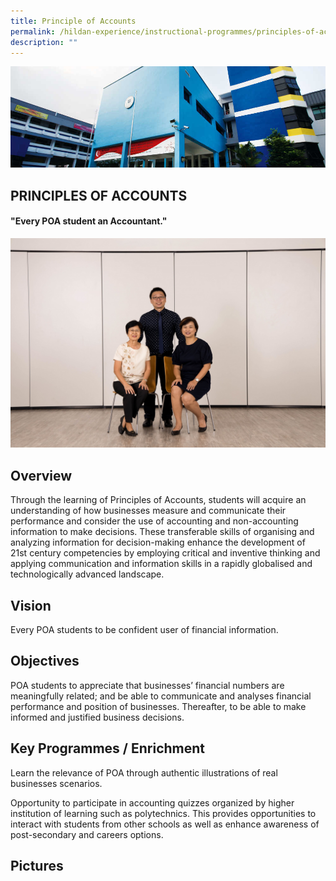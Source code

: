 ```yaml
---
title: Principle of Accounts
permalink: /hildan-experience/instructional-programmes/principles-of-accounts/
description: ""
---
```

![](/images/Instructional%20Programmes/POA%20Banner.jpg)


PRINCIPLES OF ACCOUNTS
----------------------

#### "Every POA student an Accountant."


![](/images/Instructional%20Programmes/POA%20Staff.jpg)


Overview
--------

Through the learning of Principles of Accounts, students will acquire an understanding of how businesses measure and communicate their performance and consider the use of accounting and non-accounting information to make decisions. These transferable skills of organising and analyzing information for decision-making enhance the development of 21st century competencies by employing critical and inventive thinking and applying communication and information skills in a rapidly globalised and technologically advanced landscape.

Vision
------

Every POA students to be confident user of financial information.

Objectives
----------

POA students to appreciate that businesses’ financial numbers are meaningfully related; and be able to communicate and analyses financial performance and position of businesses. Thereafter, to be able to make informed and justified business decisions.  

  

Key Programmes / Enrichment
---------------------------

Learn the relevance of POA through authentic illustrations of real businesses scenarios.

  

Opportunity to participate in accounting quizzes organized by higher institution of learning such as polytechnics. This provides opportunities to interact with students from other schools as well as enhance awareness of post-secondary and careers options.

  

Pictures
--------



